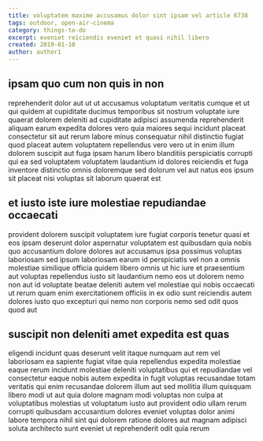 ```yaml
---
title: voluptatem maxime accusamus dolor sint ipsam vel article 6738
tags: outdoor, open-air-cinema
category: things-to-do
excerpt: eveniet reiciendis eveniet et quasi nihil libero
created: 2019-01-10
author: author1
---
```


## ipsam quo cum non quis in non

reprehenderit dolor aut ut ut accusamus voluptatum veritatis cumque et ut qui quidem at cupiditate ducimus temporibus sit nostrum voluptate iure quaerat dolorem deleniti ad cupiditate adipisci assumenda reprehenderit aliquam earum expedita dolores vero quia maiores sequi incidunt placeat consectetur sit aut rerum labore minus consequatur nihil distinctio fugiat quod placeat autem voluptatem repellendus vero vero ut in enim illum dolorem suscipit aut fuga ipsam harum libero blanditiis perspiciatis corrupti qui ea sed voluptatem voluptatem laudantium id dolores reiciendis et fuga inventore distinctio omnis doloremque sed dolorum vel aut natus eos ipsum sit placeat nisi voluptas sit laborum quaerat est

## et iusto iste iure molestiae repudiandae occaecati

provident dolorem suscipit voluptatem iure fugiat corporis tenetur quasi et eos ipsam deserunt dolor aspernatur voluptatem est quibusdam quia nobis quo accusantium dolore dolores aut accusamus ipsa possimus voluptas laboriosam sed ipsum laboriosam earum id perspiciatis vel non a omnis molestiae similique officia quidem libero omnis ut hic iure et praesentium aut voluptas repellendus iusto sit laudantium nemo eos ut dolorem nemo non aut id voluptate beatae deleniti autem vel molestiae qui nobis occaecati ut rerum quam enim exercitationem officiis in ex odio sunt reiciendis autem dolores iusto quo excepturi qui nemo non corporis nemo sed odit quos quod aut

## suscipit non deleniti amet expedita est quas

eligendi incidunt quas deserunt velit itaque numquam aut rem vel laboriosam ea sapiente fugiat vitae quia repellendus expedita molestiae eaque rerum incidunt molestiae deleniti voluptatibus qui et repudiandae vel consectetur eaque nobis autem expedita in fugit voluptas recusandae totam veritatis qui enim recusandae dolorem illum aut sed mollitia illum quisquam libero modi ut aut quia dolore magnam modi voluptas non culpa at voluptatibus molestias ut voluptatum iusto aut provident odio ullam rerum corrupti quibusdam accusantium dolores eveniet voluptas dolor animi labore tempora nihil sint qui dolorem ratione dolores aut magnam adipisci soluta architecto sunt eveniet ut reprehenderit odit quia rerum
